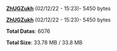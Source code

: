 [**ZhUGZukh**](/data/ZhUGZukh.txt) (02/12/22 - 15:23)- 5450 bytes

[**ZhUGZukh**](/data/ZhUGZukh.txt) (02/12/22 - 15:23)- 5450 bytes

**Total Datas**: 6076

**Total Size**: 33.78 MB / 33.8 MB